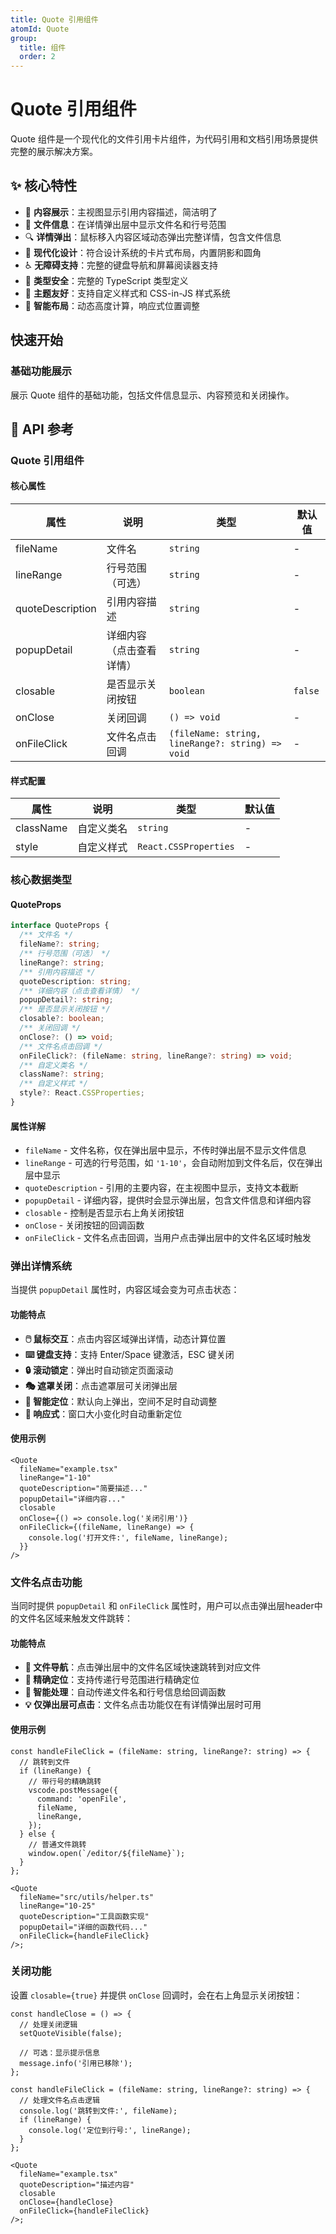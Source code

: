 ```yaml
---
title: Quote 引用组件
atomId: Quote
group:
  title: 组件
  order: 2
---
```


# Quote 引用组件

Quote 组件是一个现代化的文件引用卡片组件，为代码引用和文档引用场景提供完整的展示解决方案。

## ✨ 核心特性

- 📝 **内容展示**：主视图显示引用内容描述，简洁明了
- 📁 **文件信息**：在详情弹出层中显示文件名和行号范围
- 🔍 **详情弹出**：鼠标移入内容区域动态弹出完整详情，包含文件信息
- 🎨 **现代化设计**：符合设计系统的卡片式布局，内置阴影和圆角
- ♿ **无障碍支持**：完整的键盘导航和屏幕阅读器支持
- 🎯 **类型安全**：完整的 TypeScript 类型定义
- 🌈 **主题友好**：支持自定义样式和 CSS-in-JS 样式系统
- 📱 **智能布局**：动态高度计算，响应式位置调整

## 快速开始

### 基础功能展示

展示 Quote 组件的基础功能，包括文件信息显示、内容预览和关闭操作。

<code src="../demos/quote-demo.tsx"></code>

## 📖 API 参考

### Quote 引用组件

#### 核心属性

| 属性             | 说明                     | 类型                                             | 默认值  |
| ---------------- | ------------------------ | ------------------------------------------------ | ------- |
| fileName         | 文件名                   | `string`                                         | -       |
| lineRange        | 行号范围（可选）         | `string`                                         | -       |
| quoteDescription | 引用内容描述             | `string`                                         | -       |
| popupDetail      | 详细内容（点击查看详情） | `string`                                         | -       |
| closable         | 是否显示关闭按钮         | `boolean`                                        | `false` |
| onClose          | 关闭回调                 | `() => void`                                     | -       |
| onFileClick      | 文件名点击回调           | `(fileName: string, lineRange?: string) => void` | -       |

#### 样式配置

| 属性      | 说明       | 类型                  | 默认值 |
| --------- | ---------- | --------------------- | ------ |
| className | 自定义类名 | `string`              | -      |
| style     | 自定义样式 | `React.CSSProperties` | -      |

### 核心数据类型

#### QuoteProps

```typescript
interface QuoteProps {
  /** 文件名 */
  fileName?: string;
  /** 行号范围（可选） */
  lineRange?: string;
  /** 引用内容描述 */
  quoteDescription: string;
  /** 详细内容（点击查看详情） */
  popupDetail?: string;
  /** 是否显示关闭按钮 */
  closable?: boolean;
  /** 关闭回调 */
  onClose?: () => void;
  /** 文件名点击回调 */
  onFileClick?: (fileName: string, lineRange?: string) => void;
  /** 自定义类名 */
  className?: string;
  /** 自定义样式 */
  style?: React.CSSProperties;
}
```

#### 属性详解

- `fileName` - 文件名称，仅在弹出层中显示，不传时弹出层不显示文件信息
- `lineRange` - 可选的行号范围，如 `'1-10'`，会自动附加到文件名后，仅在弹出层中显示
- `quoteDescription` - 引用的主要内容，在主视图中显示，支持文本截断
- `popupDetail` - 详细内容，提供时会显示弹出层，包含文件信息和详细内容
- `closable` - 控制是否显示右上角关闭按钮
- `onClose` - 关闭按钮的回调函数
- `onFileClick` - 文件名点击回调，当用户点击弹出层中的文件名区域时触发

### 弹出详情系统

当提供 `popupDetail` 属性时，内容区域会变为可点击状态：

#### 功能特点

- **🖱️ 鼠标交互**：点击内容区域弹出详情，动态计算位置
- **⌨️ 键盘支持**：支持 Enter/Space 键激活，ESC 键关闭
- **🔒 滚动锁定**：弹出时自动锁定页面滚动
- **🎭 遮罩关闭**：点击遮罩层可关闭弹出层
- **📐 智能定位**：默认向上弹出，空间不足时自动调整
- **📱 响应式**：窗口大小变化时自动重新定位

#### 使用示例

```tsx | pure
<Quote
  fileName="example.tsx"
  lineRange="1-10"
  quoteDescription="简要描述..."
  popupDetail="详细内容..."
  closable
  onClose={() => console.log('关闭引用')}
  onFileClick={(fileName, lineRange) => {
    console.log('打开文件:', fileName, lineRange);
  }}
/>
```

### 文件名点击功能

当同时提供 `popupDetail` 和 `onFileClick` 属性时，用户可以点击弹出层header中的文件名区域来触发文件跳转：

#### 功能特点

- **📂 文件导航**：点击弹出层中的文件名区域快速跳转到对应文件
- **📍 精确定位**：支持传递行号范围进行精确定位
- **🎯 智能处理**：自动传递文件名和行号信息给回调函数
- **💡 仅弹出层可点击**：文件名点击功能仅在有详情弹出层时可用

#### 使用示例

```tsx | pure
const handleFileClick = (fileName: string, lineRange?: string) => {
  // 跳转到文件
  if (lineRange) {
    // 带行号的精确跳转
    vscode.postMessage({
      command: 'openFile',
      fileName,
      lineRange,
    });
  } else {
    // 普通文件跳转
    window.open(`/editor/${fileName}`);
  }
};

<Quote
  fileName="src/utils/helper.ts"
  lineRange="10-25"
  quoteDescription="工具函数实现"
  popupDetail="详细的函数代码..."
  onFileClick={handleFileClick}
/>;
```

### 关闭功能

设置 `closable={true}` 并提供 `onClose` 回调时，会在右上角显示关闭按钮：

```tsx | pure
const handleClose = () => {
  // 处理关闭逻辑
  setQuoteVisible(false);

  // 可选：显示提示信息
  message.info('引用已移除');
};

const handleFileClick = (fileName: string, lineRange?: string) => {
  // 处理文件名点击逻辑
  console.log('跳转到文件:', fileName);
  if (lineRange) {
    console.log('定位到行号:', lineRange);
  }
};

<Quote
  fileName="example.tsx"
  quoteDescription="描述内容"
  closable
  onClose={handleClose}
  onFileClick={handleFileClick}
/>;
```
